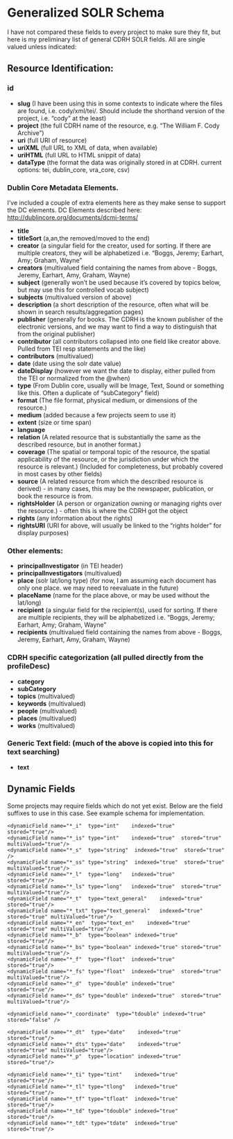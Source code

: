 # Generalized SOLR Schema

I have not compared these fields to every project to make sure they fit, but here is my preliminary list of general CDRH SOLR fields. All are single valued unless indicated:

## Resource Identification:

### id
* **slug** (I have been using this in some contexts to indicate where the files are found, i.e. cody/xml/tei/. Should include the shorthand version of the project, i.e. “cody” at the least)
* **project** (the full CDRH name of the resource, e.g. “The William F. Cody Archive”)
* **uri** (full URI of resource)
* **uriXML** (full URL to XML of data, when available)
* **uriHTML** (full URL to HTML snippit of data)
* **dataType** (the format the data was originally stored in at CDRH. current options: tei, dublin_core, vra_core, csv)

### Dublin Core Metadata Elements. 

I’ve included a couple of extra elements here as they make sense to support the DC elements. DC Elements described here: http://dublincore.org/documents/dcmi-terms/

* **title**
* **titleSort** (a,an,the removed/moved to the end)
* **creator** (a singular field for the creator, used for sorting. If there are multiple creators, they will be alphabetized  i.e. “Boggs, Jeremy; Earhart, Amy; Graham, Wayne”
* **creators** (multivalued field containing the names from above - <field>Boggs, Jeremy</field>, <field>Earhart, Amy</field>, <field>Graham, Wayne</field>)
* **subject** (generally won’t be used because it’s covered by topics below, but may use this for controlled vocab subject)
* **subjects** (multivalued version of above)
* **description** (a short description of the resource, often what will be shown in search results/aggregation pages)
* **publisher** (generally for books. The CDRH is the known publisher of the electronic versions, and we may want to find a way to distinguish that from the original publisher)
* **contributor** (all contributors collapsed into one field like creator above. Pulled from TEI resp statements and the like)
* **contributors** (multivalued)
* **date** (date using the solr date value)
* **dateDisplay** (however we want the date to display, either pulled from the TEI or normalized from the @when)
* **type** (From Dublin core, usually will be Image, Text, Sound or something like this. Often a duplicate of “subCategory” field)
* **format** (The file format, physical medium, or dimensions of the resource.)
* **medium** (added because a few projects seem to use it)
* **extent** (size or time span)
* **language**
* **relation** (A related resource that is substantially the same as the described resource, but in another format.)
* **coverage** (The spatial or temporal topic of the resource, the spatial applicability of the resource, or the jurisdiction under which the resource is relevant.) (Included for completeness, but probably covered in most cases by other fields)
* **source** (A related resource from which the described resource is derived) - in many cases, this may be the newspaper, publication, or book the resource is from.
* **rightsHolder** (A person or organization owning or managing rights over the resource.) - often this is where the CDRH got the object
* **rights** (any information about the rights)
* **rightsURI** (URI for above, will usually be linked to the “rights holder” for display purposes)

### Other elements: 

* **principalInvestigator** (in TEI header)
* **principalInvestigators** (multivalued)
* **place** (solr lat/long type) (for now, I am assuming each document has only one place. we may need to reevaluate in the future)
* **placeName** (name for the place above, or may be used without the lat/long)
* **recipient** (a singular field for the recipient(s), used for sorting. If there are multiple recipients, they will be alphabetized  i.e. “Boggs, Jeremy; Earhart, Amy; Graham, Wayne”
* **recipients** (multivalued field containing the names from above - <field>Boggs, Jeremy</field>, <field>Earhart, Amy</field>, <field>Graham, Wayne</field>)

### CDRH specific categorization (all pulled directly from the profileDesc)

* **category**
* **subCategory**
* **topics** (multivalued)
* **keywords** (multivalued)
* **people** (multivalued)
* **places** (multivalued)
* **works** (multivalued)

### Generic Text field: (much of the above is copied into this for text searching)

* **text**

## Dynamic Fields

Some projects may require fields which do not yet exist. Below are the field suffixes to use in this case. See example schema for implementation.

    <dynamicField name="*_i"  type="int"    indexed="true"  stored="true"/>
    <dynamicField name="*_is" type="int"    indexed="true"  stored="true"  multiValued="true"/>
    <dynamicField name="*_s"  type="string"  indexed="true"  stored="true" />
    <dynamicField name="*_ss" type="string"  indexed="true"  stored="true" multiValued="true"/>
    <dynamicField name="*_l"  type="long"   indexed="true"  stored="true"/>
    <dynamicField name="*_ls" type="long"   indexed="true"  stored="true"  multiValued="true"/>
    <dynamicField name="*_t"  type="text_general"    indexed="true"  stored="true"/>
    <dynamicField name="*_txt" type="text_general"   indexed="true"  stored="true" multiValued="true"/>
    <dynamicField name="*_en"  type="text_en"    indexed="true"  stored="true" multiValued="true"/>
    <dynamicField name="*_b"  type="boolean" indexed="true" stored="true"/>
    <dynamicField name="*_bs" type="boolean" indexed="true" stored="true"  multiValued="true"/>
    <dynamicField name="*_f"  type="float"  indexed="true"  stored="true"/>
    <dynamicField name="*_fs" type="float"  indexed="true"  stored="true"  multiValued="true"/>
    <dynamicField name="*_d"  type="double" indexed="true"  stored="true"/>
    <dynamicField name="*_ds" type="double" indexed="true"  stored="true"  multiValued="true"/>

   <!-- Type used to index the lat and lon components for the "location" FieldType -->
    <dynamicField name="*_coordinate"  type="tdouble" indexed="true"  stored="false" /> 

    <dynamicField name="*_dt"  type="date"    indexed="true"  stored="true"/>
    <dynamicField name="*_dts" type="date"    indexed="true"  stored="true" multiValued="true"/>
    <dynamicField name="*_p"  type="location" indexed="true" stored="true"/>

   <!-- some trie-coded dynamic fields for faster range queries -->
    <dynamicField name="*_ti" type="tint"    indexed="true"  stored="true"/>
    <dynamicField name="*_tl" type="tlong"   indexed="true"  stored="true"/>
    <dynamicField name="*_tf" type="tfloat"  indexed="true"  stored="true"/>
    <dynamicField name="*_td" type="tdouble" indexed="true"  stored="true"/>
    <dynamicField name="*_tdt" type="tdate"  indexed="true"  stored="true"/>
